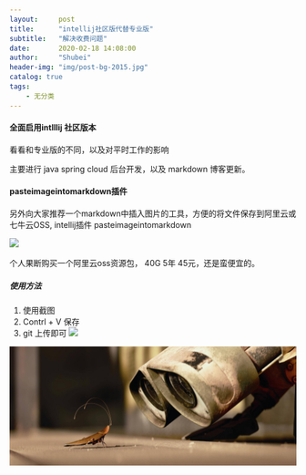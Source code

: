 ```yaml
---
layout:     post
title:      "intellij社区版代替专业版"
subtitle:   "解决收费问题"
date:       2020-02-18 14:08:00
author:     "Shubei"
header-img: "img/post-bg-2015.jpg"
catalog: true
tags:
    - 无分类
---
```


#### 全面启用intlllij 社区版本

看看和专业版的不同，以及对平时工作的影响

主要进行 java spring cloud 后台开发，以及 markdown 博客更新。


#### pasteimageintomarkdown插件
另外向大家推荐一个markdown中插入图片的工具，方便的将文件保存到阿里云或七牛云OSS, intellij插件 pasteimageintomarkdown

![](http://shubei-blog.oss-cn-beijing.aliyuncs.com/pasteimageintomarkdown/2020-02-18/57307165132689.png?Expires=4735613793&OSSAccessKeyId=LTAI4Fv8o4J1qrtFrYcJsmA2&Signature=UmPTZw97tR%2B7XMuoY%2FmMFvpBbrY%3D)

个人果断购买一个阿里云oss资源包， 40G 5年 45元，还是蛮便宜的。

##### 使用方法

1. 使用截图
2. Contrl + V 保存
3. git 上传即可 
![](http://shubei-blog.oss-cn-beijing.aliyuncs.com/pasteimageintomarkdown/2020-02-18/71988604140144.jpg?Expires=4735636077&OSSAccessKeyId=LTAI4Fv8o4J1qrtFrYcJsmA2&Signature=gFGsITp27FhvTOEqjCrMvpkndUw%3D)

![](/img/404-bg.jpg)